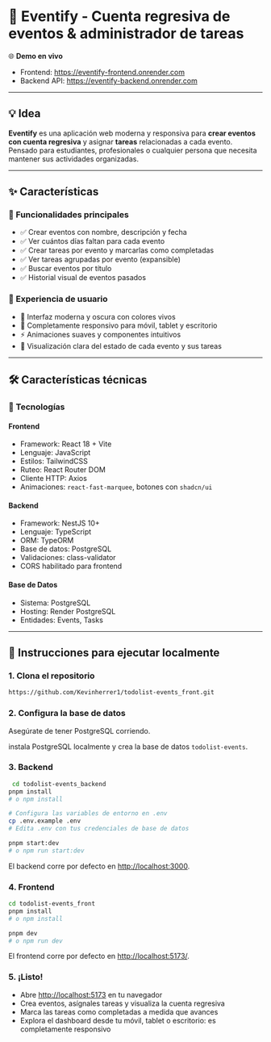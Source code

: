 # 📆 Eventify - Cuenta regresiva de eventos & administrador de tareas

🌐 **Demo en vivo**

- Frontend: https://eventify-frontend.onrender.com  
- Backend API: https://eventify-backend.onrender.com

---

## 💡 Idea

**Eventify** es una aplicación web moderna y responsiva para **crear eventos con cuenta regresiva** y asignar **tareas** relacionadas a cada evento. Pensado para estudiantes, profesionales o cualquier persona que necesita mantener sus actividades organizadas.

---

## ✨ Características

### 🎯 Funcionalidades principales

- ✅ Crear eventos con nombre, descripción y fecha
- ✅ Ver cuántos días faltan para cada evento
- ✅ Crear tareas por evento y marcarlas como completadas
- ✅ Ver tareas agrupadas por evento (expansible)
- ✅ Buscar eventos por título
- ✅ Historial visual de eventos pasados

### 📱 Experiencia de usuario

- 🎨 Interfaz moderna y oscura con colores vivos
- 📱 Completamente responsivo para móvil, tablet y escritorio
- ⚡ Animaciones suaves y componentes intuitivos
- 🧩 Visualización clara del estado de cada evento y sus tareas

---

## 🛠️ Características técnicas

### 🔧 Tecnologías

#### Frontend

- Framework: React 18 + Vite
- Lenguaje: JavaScript
- Estilos: TailwindCSS
- Ruteo: React Router DOM
- Cliente HTTP: Axios
- Animaciones: `react-fast-marquee`, botones con `shadcn/ui`

#### Backend

- Framework: NestJS 10+
- Lenguaje: TypeScript
- ORM: TypeORM
- Base de datos: PostgreSQL
- Validaciones: class-validator
- CORS habilitado para frontend

#### Base de Datos

- Sistema: PostgreSQL
- Hosting: Render PostgreSQL
- Entidades: Events, Tasks

---

## 🚀 Instrucciones para ejecutar localmente

### 1. Clona el repositorio


```bash
https://github.com/Kevinherrer1/todolist-events_front.git
```

### 2. Configura la base de datos

Asegúrate de tener PostgreSQL corriendo.

instala PostgreSQL localmente y crea la base de datos `todolist-events`.

### 3. Backend

```bash
 cd todolist-events_backend
pnpm install
# o npm install

# Configura las variables de entorno en .env
cp .env.example .env
# Edita .env con tus credenciales de base de datos

pnpm start:dev
# o npm run start:dev
```

El backend corre por defecto en [http://localhost:3000](http://localhost:3000).

### 4. Frontend

```bash
cd todolist-events_front
pnpm install
# o npm install

pnpm dev
# o npm run dev
```

El frontend corre por defecto en [http://localhost:5173/](http://localhost:5173/).

### 5. ¡Listo!

- Abre [http://localhost:5173](http://localhost:5173) en tu navegador  
- Crea eventos, asígnales tareas y visualiza la cuenta regresiva  
- Marca las tareas como completadas a medida que avances  
- Explora el dashboard desde tu móvil, tablet o escritorio: es completamente responsivo  





